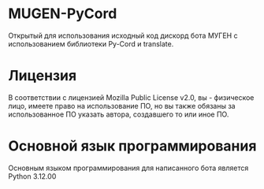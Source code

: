 # MUGEN-PyCord
Открытый для использования исходный код дискорд бота МУГЕН с использованием библиотеки Py-Cord и translate.

# Лицензия
В соответствии с лицензией Mozilla Public License v2.0, вы - физическое лицо, имеете право на использование ПО, но вы также обязаны за использованное ПО указать автора, создавшего то или иное ПО.

# Основной язык программирования
Основным языком программирования для написанного бота является Python 3.12.00
